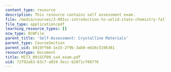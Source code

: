 ```yaml
---
content_type: resource
description: This resource contains self assessment exam.
file: /media/courses/3-091sc-introduction-to-solid-state-chemistry-fall-2010/72f92a6363c7a0343eccb2871cf06776_MIT3_091SCF09_sa4_exam.pdf
file_type: application/pdf
learning_resource_types: []
ocw_type: OCWFile
parent_title: 'Self-Assessment: Crystalline Materials'
parent_type: CourseSection
parent_uid: b919ff60-1e15-2f9b-3ab0-e616c5196381
resourcetype: Document
title: MIT3_091SCF09_sa4_exam.pdf
uid: 72f92a63-63c7-a034-3ecc-b2871cf06776
---
```

